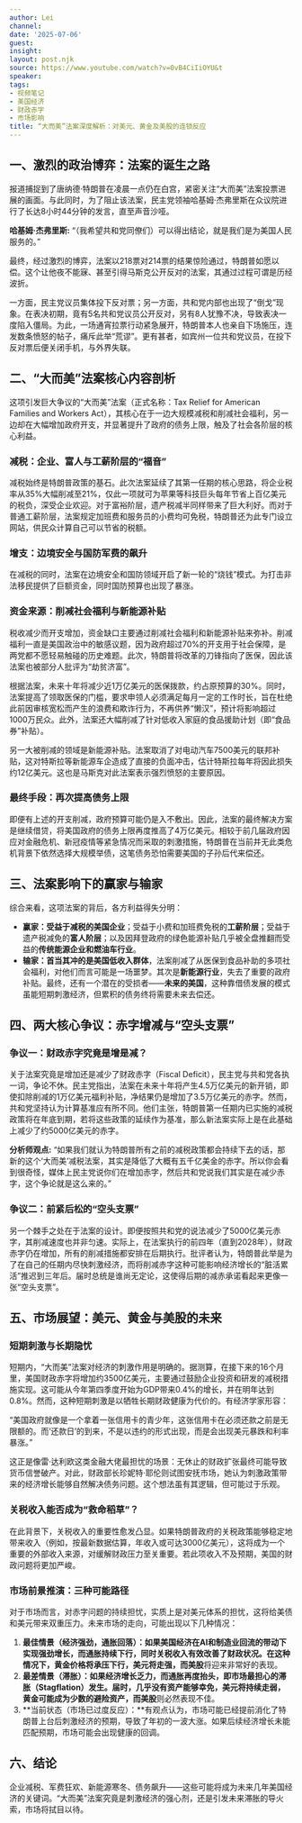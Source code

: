 ```yaml
---
author: Lei
channel: 
date: '2025-07-06'
guest: 
insight: 
layout: post.njk
source: https://www.youtube.com/watch?v=0vB4CiIiOYU&t
speaker: 
tags:
- 视频笔记
- 美国经济
- 财政赤字
- 市场影响
title: “大而美”法案深度解析：对美元、黄金及美股的连锁反应
---
```


## 一、激烈的政治博弈：法案的诞生之路

报道捕捉到了唐纳德·特朗普在凌晨一点仍在白宫，紧密关注“大而美”法案投票进展的画面。与此同时，为了阻止该法案，民主党领袖哈基姆·杰弗里斯在众议院进行了长达8小时44分钟的发言，直至声音沙哑。

**哈基姆·杰弗里斯:**
“（我希望共和党同僚们）可以得出结论，就是我们是为美国人民服务的。”

最终，经过激烈的博弈，法案以218票对214票的结果惊险通过，特朗普如愿以偿。这个让他夜不能寐、甚至引得马斯克公开反对的法案，其通过过程可谓是历经波折。

一方面，民主党议员集体投下反对票；另一方面，共和党内部也出现了“倒戈”现象。在表决初期，竟有5名共和党议员公开反对，另有8人犹豫不决，导致表决一度陷入僵局。为此，一场通宵拉票行动紧急展开，特朗普本人也亲自下场施压，连发数条愤怒的帖子，痛斥此举“荒谬”。更有甚者，如宾州一位共和党议员，在投下反对票后便关闭手机，与外界失联。

## 二、“大而美”法案核心内容剖析

这项引发巨大争议的“大而美”法案（正式名称：Tax Relief for American
Families and Workers
Act），其核心在于一边大规模减税和削减社会福利，另一边却在大幅增加政府开支，并显著提升了政府的债务上限，触及了社会各阶层的核心利益。

### 减税：企业、富人与工薪阶层的“福音”

减税始终是特朗普政策的基石。此次法案延续了其第一任期的核心思路，将企业税率从35%大幅削减至21%，仅此一项就可为苹果等科技巨头每年节省上百亿美元的税负，深受企业欢迎。对于富裕阶层，遗产税减半同样带来了巨大利好。而对于普通工薪阶层，法案规定加班费和服务员的小费均可免税，特朗普还为此专门设立网站，供民众计算自己可以节省的税额。

### 增支：边境安全与国防军费的飙升

在减税的同时，法案在边境安全和国防领域开启了新一轮的“烧钱”模式。为打击非法移民提供了巨额资金，同时国防预算也出现了暴涨。

### 资金来源：削减社会福利与新能源补贴

税收减少而开支增加，资金缺口主要通过削减社会福利和新能源补贴来弥补。削减福利一直是美国政治中的敏感议题，因为政府超过70%的开支用于社会保障，是两党都不愿轻易触碰的历史难题。此次，特朗普将改革的刀锋指向了医保，因此该法案也被部分人批评为“劫贫济富”。

根据法案，未来十年将减少近1万亿美元的医保拨款，约占原预算的30%。同时，法案提高了领取医保的门槛，要求申领人必须满足每月一定的工作时长，旨在杜绝此前因审核宽松而产生的浪费和欺诈行为，不再供养“懒汉”，预计将影响超过1000万民众。此外，法案还大幅削减了针对低收入家庭的食品援助计划（即“食品券”补贴）。

另一大被削减的领域是新能源补贴。法案取消了对电动汽车7500美元的联邦补贴，这对特斯拉等新能源车企造成了直接的负面冲击，估计特斯拉每年将因此损失约12亿美元。这也是马斯克对此法案表示强烈愤怒的主要原因。

### 最终手段：再次提高债务上限

即便有上述的开支削减，政府预算可能仍是入不敷出。因此，法案的最终解决方案是继续借贷，将美国政府的债务上限再度推高了4万亿美元。相较于前几届政府因应对金融危机、新冠疫情等紧急情况而采取的刺激措施，特朗普在当前并无此类危机背景下依然选择大规模举债，这笔债务恐怕需要美国的子孙后代来偿还。

## 三、法案影响下的赢家与输家

综合来看，这项法案的背后，各方利益得失分明：

- **赢家：**受益于减税的**美国企业**；受益于小费和加班费免税的**工薪阶层**；受益于遗产税减免的**富人阶层**；以及因拜登政府的绿色能源补贴几乎被全盘推翻而受益的**传统能源企业和燃油车行业**。
- **输家：**首当其冲的是**美国低收入群体**，法案削减了从医保到食品补助的多项社会福利，对他们而言可能是一场噩梦。其次是**新能源行业**，失去了重要的政府补贴。最终，还有一个潜在的受损者——**未来的美国**，这种靠借债发展的模式虽能短期刺激经济，但累积的债务终将需要未来去偿还。

## 四、两大核心争议：赤字增减与“空头支票”

### 争议一：财政赤字究竟是增是减？

关于法案究竟是增加还是减少了财政赤字（Fiscal
Deficit），民主党与共和党各执一词，争论不休。民主党指出，法案在未来十年将产生4.5万亿美元的新开销，即使扣除削减的1万亿美元福利补贴，净结果仍是增加了3.5万亿美元的赤字。然而，共和党坚持认为计算基准应有所不同。他们主张，特朗普第一任期内已实施的减税政策将在年底到期，若将这些政策的延续作为基准，那么新法案实际上是在此基础上减少了约5000亿美元的赤字。

**分析师观点:**
“如果我们就认为特朗普所有之前的减税政策都会持续下去的话，那新的这个‘大而美’减税法案，其实是降低了大概有五千亿美金的赤字。所以你会看到很奇怪，媒体上民主党说你们在增加赤字，然后共和党说我们其实是在减少赤字，这个争论就是这么来的。”

### 争议二：前紧后松的“空头支票”

另一个棘手之处在于法案的设计。即便按照共和党的说法减少了5000亿美元赤字，其削减速度也并非匀速。实际上，在法案执行的前四年（直到2028年），财政赤字仍在增加，所有的削减措施都安排在后期执行。批评者认为，特朗普此举是为了在自己的任期内尽快刺激经济，而将削减赤字这种可能影响经济增长的“脏活累活”推迟到三年后。届时总统是谁尚无定论，这使得后期的减赤承诺看起来更像一张“空头支票”。

## 五、市场展望：美元、黄金与美股的未来

### 短期刺激与长期隐忧

短期内，“大而美”法案对经济的刺激作用是明确的。据测算，在接下来的16个月里，美国财政赤字将增加约3500亿美元，主要通过鼓励企业投资和研发的减税措施实现。这可能从今年第四季度开始为GDP带来0.4%的增长，并在明年达到0.8%。然而，这种短期刺激是以牺牲长期财政健康为代价的。有经济学家形容：

“美国政府就像是一个拿着一张信用卡的青少年，这张信用卡在必须还款之前是无限额的。而‘还款日’的到来，不是以违约的形式出现，而是会出现美元暴跌和利率暴涨。”

这正是像雷·达利欧这类金融大佬最担忧的场景：无休止的财政扩张最终可能导致货币信誉破产。对此，财政部长珍妮特·耶伦则试图安抚市场，她认为刺激政策带来的经济增长能够自然解决债务问题。这个想法虽有其逻辑，但可能过于乐观。

### 关税收入能否成为“救命稻草”？

在此背景下，关税收入的重要性愈发凸显。如果特朗普政府的关税政策能够稳定地带来收入（例如，按最新数据估算，年收入或可达3000亿美元），这将成为一个重要的外部收入来源，对缓解财政压力至关重要。若此项收入不及预期，美国的财政问题将更加严峻。

### 市场前景推演：三种可能路径

对于市场而言，对赤字问题的持续担忧，实质上是对美元体系的担忧，这将给美债和美元带来双重压力。未来市场的走向，可能出现以下几种情况：

1.  **最佳情景（经济强劲，通胀回落）：**如果美国经济在AI和制造业回流的带动下实现强劲增长，而通胀持续下行，同时关税收入有效改善了财政状况。在这种情况下，**黄金**价格将承压下行，**美元**将走强，而**美股**将迎来非常好的表现。
2.  **最差情景（滞胀）：**如果经济增长乏力，而通胀再度抬头，即市场最担心的滞胀（Stagflation）发生。届时，几乎没有资产能够幸免，**美元**将持续走弱，**黄金**可能成为少数的避险资产，而**美股**则必然表现不佳。
3.  **当前状态（市场已过度反应）：**有观点认为，市场可能已经提前消化了特朗普上台后刺激经济的预期，导致了年初的一波大涨。如果后续经济增长未能匹配预期，市场可能会出现健康的回调。

## 六、结论

企业减税、军费狂欢、新能源寒冬、债务飙升——这些可能将成为未来几年美国经济的关键词。“大而美”法案究竟是刺激经济的强心剂，还是引发未来滞胀的导火索，市场将拭目以待。

